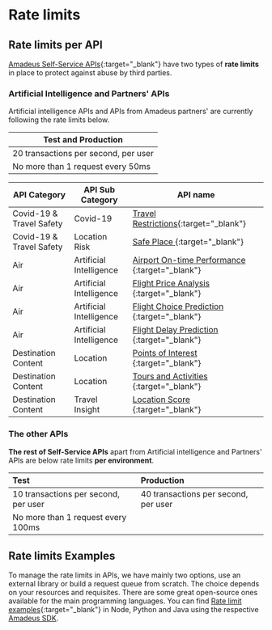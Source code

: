 # Rate limits

## Rate limits per API
[Amadeus Self-Service APIs](https://developers.amadeus.com/self-service){:target="\_blank"} have two types of **rate limits** in place to protect against abuse by third parties.

### Artificial Intelligence and Partners' APIs 

Artificial intelligence APIs and APIs from Amadeus partners' are currently following the rate limits below. 


| Test and Production                   |
|---------------------------------------|
| 20 transactions per second, per user |
| No more than 1 request every 50ms   |


| API Category             | API Sub Category        | API name                                                                                                                          |
|--------------------------|-------------------------|-----------------------------------------------------------------------------------------------------------------------------------|
| Covid-19 & Travel Safety | Covid-19                | [Travel Restrictions](https://developers.amadeus.com/self-service/category/destination-content/api-doc/travel-restrictions){:target="\_blank"}       |
| Covid-19 & Travel Safety | Location Risk           | [ Safe Place ]( https://developers.amadeus.com/self-service/category/destination-content/api-doc/safe-place ){:target="\_blank"}                     |
| Air                      | Artificial Intelligence | [ Airport On-time Performance ]( https://developers.amadeus.com/self-service/category/air/api-doc/airport-on-time-performance ){:target="\_blank"}   |
| Air                      | Artificial Intelligence | [ Flight Price Analysis  ]( https://developers.amadeus.com/self-service/category/air/api-doc/flight-price-analysis ){:target="\_blank"}              |
| Air                      | Artificial Intelligence | [ Flight Choice Prediction ]( https://developers.amadeus.com/self-service/category/air/api-doc/flight-choice-prediction ){:target="\_blank"}         |
| Air                      | Artificial Intelligence | [ Flight Delay Prediction ]( https://developers.amadeus.com/self-service/category/air/api-doc/flight-delay-prediction ){:target="\_blank"}           |
| Destination Content      | Location                | [ Points of Interest ]( https://developers.amadeus.com/self-service/category/destination-content/api-doc/points-of-interest ){:target="\_blank"}     |
| Destination Content      | Location                | [ Tours and Activities ]( https://developers.amadeus.com/self-service/category/destination-content/api-doc/tours-and-activities ){:target="\_blank"} |
| Destination Content      | Travel Insight          | [ Location Score ]( https://developers.amadeus.com/self-service/category/destination-content/api-doc/location-score ){:target="\_blank"}             |



### The other APIs

**The rest of Self-Service APIs** apart from Artificial intelligence and Partners' APIs are below rate limits **per environment**.

| **Test** | **Production** |
| :--- | :--- |
| 10 transactions per second, per user | 40 transactions per second, per user  |
| No more than 1 request every 100ms | |

## Rate limits Examples 
To manage the rate limits in APIs, we have mainly two options, use an external library or build a request queue from scratch. The choice depends on your resources and requisites. There are some great open-source ones available for the main programming languages. You can find [Rate limit examples](https://github.com/amadeus4dev-examples/APIRateLimits){:target="\_blank"} in Node, Python and Java using the respective [Amadeus SDK](https://amadeus4dev.github.io/developer-guides/programming/).